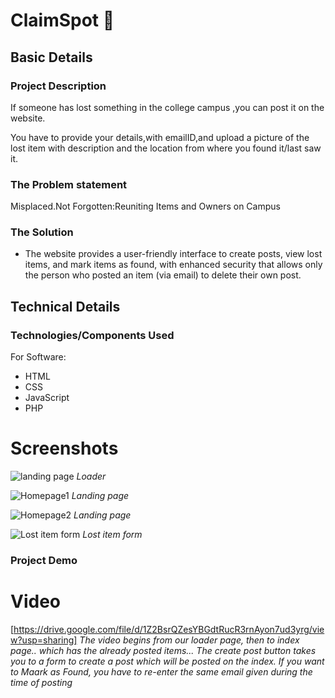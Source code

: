 # ClaimSpot 🎯


## Basic Details
### Project Description
If someone has lost something in the college campus ,you can post it on the website. 

You have to provide your details,with emailID,and upload a picture of the lost item with description and the location from where you found it/last saw it.

### The Problem statement
Misplaced.Not Forgotten:Reuniting Items and Owners on Campus

### The Solution
- The website provides a user-friendly interface to create posts, view lost items, and mark items as found, with enhanced security that allows only the person who posted an item (via email) to delete their own post.

## Technical Details
### Technologies/Components Used
For Software:
- HTML
- CSS
- JavaScript
- PHP

# Screenshots
![landing page](https://github.com/user-attachments/assets/f97ee5cb-9d12-473e-8d72-a154e7160e16)
*Loader*

![Homepage1](https://github.com/user-attachments/assets/2c09b6e7-b026-41f5-ab1e-191f66b18af2)
*Landing page*

![Homepage2](https://github.com/user-attachments/assets/e4801ee9-6d2e-4a55-8e14-36a6164da4ea)
*Landing page*

![Lost item form](https://github.com/user-attachments/assets/76f31022-28d3-453a-a19f-cb22fbe7ac3e)
*Lost item form*


### Project Demo
# Video
[https://drive.google.com/file/d/1Z2BsrQZesYBGdtRucR3rnAyon7ud3yrg/view?usp=sharing]
*The video begins from our loader page, then to index page.. which has the already posted items... The create post button takes you to a form to create a post which will be posted on the index. If you want to Maark as Found, you have to re-enter the same email given during the time of posting*

